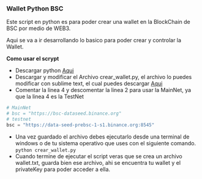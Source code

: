 ### Wallet Python BSC

Este script en python es para poder crear una wallet en la BlockChain de BSC por medio de WEB3.

Aqui se va a ir desarrollando lo basico para poder crear y controlar la Wallet.

**Como usar el scrypt**
- Descargar python [Aqui](https://www.python.org/ "Aqui")
- Descargar y modificar el Archivo crear_wallet.py, el archivo lo puedes modificar con sublime text, el cual puedes descargar [Aqui](https://www.sublimetext.com/ "Aqui")
- Comentar la linea 4 y descomentar la linea 2 para usar la MainNet, ya que la linea 4 es la TestNet
```python
# MainNet
# bsc = "https://bsc-dataseed.binance.org"
# testnet
bsc = "https://data-seed-prebsc-1-s1.binance.org:8545"
```
- Una vez guardado el archivo debes ejecutarlo desde una terminal de windows o de tu sistema operativo que uses con el siguiente comando.
`python crear_wallet.py`
- Cuando termine de ejecutar el script veras que se crea un archivo wallet.txt, guarda bien ese archivo, ahi se encuentra tu wallet y el privateKey para poder acceder a ella.
